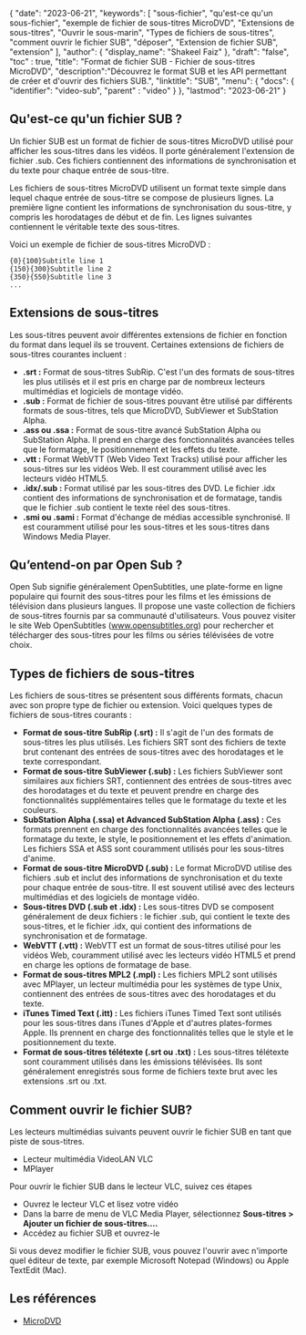 {
"date": "2023-06-21",
  "keywords": [
"sous-fichier",
"qu'est-ce qu'un sous-fichier",
"exemple de fichier de sous-titres MicroDVD",
"Extensions de sous-titres",
"Ouvrir le sous-marin",
"Types de fichiers de sous-titres",
"comment ouvrir le fichier SUB",
"déposer",
"Extension de fichier SUB",
"extension"
],
  "author": {
"display_name": "Shakeel Faiz"
},
"draft": "false",
"toc" : true,
"title": "Format de fichier SUB - Fichier de sous-titres MicroDVD",
  "description":"Découvrez le format SUB et les API permettant de créer et d'ouvrir des fichiers SUB.",
"linktitle": "SUB",
  "menu": {
    "docs": {
      "identifier": "video-sub",
"parent" : "video"
}
},
"lastmod": "2023-06-21"
}

## Qu'est-ce qu'un fichier SUB ?

Un fichier SUB est un format de fichier de sous-titres MicroDVD utilisé pour afficher les sous-titres dans les vidéos. Il porte généralement l'extension de fichier .sub. Ces fichiers contiennent des informations de synchronisation et du texte pour chaque entrée de sous-titre.

Les fichiers de sous-titres MicroDVD utilisent un format texte simple dans lequel chaque entrée de sous-titre se compose de plusieurs lignes. La première ligne contient les informations de synchronisation du sous-titre, y compris les horodatages de début et de fin. Les lignes suivantes contiennent le véritable texte des sous-titres.

Voici un exemple de fichier de sous-titres MicroDVD :

```
{0}{100}Subtitle line 1
{150}{300}Subtitle line 2
{350}{550}Subtitle line 3
...
```

## Extensions de sous-titres

Les sous-titres peuvent avoir différentes extensions de fichier en fonction du format dans lequel ils se trouvent. Certaines extensions de fichiers de sous-titres courantes incluent :

- **.srt :** Format de sous-titres SubRip. C'est l'un des formats de sous-titres les plus utilisés et il est pris en charge par de nombreux lecteurs multimédias et logiciels de montage vidéo.
- **.sub :** Format de fichier de sous-titres pouvant être utilisé par différents formats de sous-titres, tels que MicroDVD, SubViewer et SubStation Alpha.
- **.ass ou .ssa :** Format de sous-titre avancé SubStation Alpha ou SubStation Alpha. Il prend en charge des fonctionnalités avancées telles que le formatage, le positionnement et les effets du texte.
- **.vtt :** Format WebVTT (Web Video Text Tracks) utilisé pour afficher les sous-titres sur les vidéos Web. Il est couramment utilisé avec les lecteurs vidéo HTML5.
- **.idx/.sub :** Format utilisé par les sous-titres des DVD. Le fichier .idx contient des informations de synchronisation et de formatage, tandis que le fichier .sub contient le texte réel des sous-titres.
- **.smi ou .sami :** Format d'échange de médias accessible synchronisé. Il est couramment utilisé pour les sous-titres et les sous-titres dans Windows Media Player.

## Qu’entend-on par Open Sub ?

Open Sub signifie généralement OpenSubtitles, une plate-forme en ligne populaire qui fournit des sous-titres pour les films et les émissions de télévision dans plusieurs langues. Il propose une vaste collection de fichiers de sous-titres fournis par sa communauté d'utilisateurs. Vous pouvez visiter le site Web OpenSubtitles (www.opensubtitles.org) pour rechercher et télécharger des sous-titres pour les films ou séries télévisées de votre choix.

## Types de fichiers de sous-titres

Les fichiers de sous-titres se présentent sous différents formats, chacun avec son propre type de fichier ou extension. Voici quelques types de fichiers de sous-titres courants :

- **Format de sous-titre SubRip (.srt) :** Il s'agit de l'un des formats de sous-titres les plus utilisés. Les fichiers SRT sont des fichiers de texte brut contenant des entrées de sous-titres avec des horodatages et le texte correspondant.
- **Format de sous-titre SubViewer (.sub) :** Les fichiers SubViewer sont similaires aux fichiers SRT, contiennent des entrées de sous-titres avec des horodatages et du texte et peuvent prendre en charge des fonctionnalités supplémentaires telles que le formatage du texte et les couleurs.
- **SubStation Alpha (.ssa) et Advanced SubStation Alpha (.ass) :** Ces formats prennent en charge des fonctionnalités avancées telles que le formatage du texte, le style, le positionnement et les effets d'animation. Les fichiers SSA et ASS sont couramment utilisés pour les sous-titres d'anime.
- **Format de sous-titre MicroDVD (.sub) :** Le format MicroDVD utilise des fichiers .sub et inclut des informations de synchronisation et du texte pour chaque entrée de sous-titre. Il est souvent utilisé avec des lecteurs multimédias et des logiciels de montage vidéo.
- **Sous-titres DVD (.sub et .idx) :** Les sous-titres DVD se composent généralement de deux fichiers : le fichier .sub, qui contient le texte des sous-titres, et le fichier .idx, qui contient des informations de synchronisation et de formatage.
- **WebVTT (.vtt) :** WebVTT est un format de sous-titres utilisé pour les vidéos Web, couramment utilisé avec les lecteurs vidéo HTML5 et prend en charge les options de formatage de base.
- **Format de sous-titres MPL2 (.mpl) :** Les fichiers MPL2 sont utilisés avec MPlayer, un lecteur multimédia pour les systèmes de type Unix, contiennent des entrées de sous-titres avec des horodatages et du texte.
- **iTunes Timed Text (.itt) :** Les fichiers iTunes Timed Text sont utilisés pour les sous-titres dans iTunes d'Apple et d'autres plates-formes Apple. Ils prennent en charge des fonctionnalités telles que le style et le positionnement du texte.
- **Format de sous-titres télétexte (.srt ou .txt) :** Les sous-titres télétexte sont couramment utilisés dans les émissions télévisées. Ils sont généralement enregistrés sous forme de fichiers texte brut avec les extensions .srt ou .txt.

## Comment ouvrir le fichier SUB?

Les lecteurs multimédias suivants peuvent ouvrir le fichier SUB en tant que piste de sous-titres.

- Lecteur multimédia VideoLAN VLC
- MPlayer

Pour ouvrir le fichier SUB dans le lecteur VLC, suivez ces étapes

- Ouvrez le lecteur VLC et lisez votre vidéo
- Dans la barre de menu de VLC Media Player, sélectionnez **Sous-titres > Ajouter un fichier de sous-titres....**
- Accédez au fichier SUB et ouvrez-le

Si vous devez modifier le fichier SUB, vous pouvez l'ouvrir avec n'importe quel éditeur de texte, par exemple Microsoft Notepad (Windows) ou Apple TextEdit (Mac).

## Les références
* [MicroDVD](https://en.wikipedia.org/wiki/MicroDVD)

